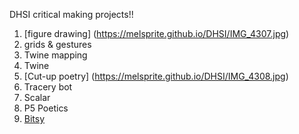 DHSI critical making projects!! 

1. [figure drawing] (https://melsprite.github.io/DHSI/IMG_4307.jpg)
2. grids & gestures
3. Twine mapping
4. Twine 
5. [Cut-up poetry] (https://melsprite.github.io/DHSI/IMG_4308.jpg)
6. Tracery bot
7. Scalar
8. P5 Poetics
9. [Bitsy](https://melsprite.github.io/DHSI/airport.html)

